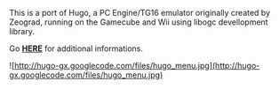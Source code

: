 This is a port of Hugo, a PC Engine/TG16 emulator originally created by Zeograd, running on the Gamecube and Wii using libogc devellopment library.

Go **[HERE](http://www.tehskeen.com/forums/showthread.php?t=3922)** for additional informations.

![http://hugo-gx.googlecode.com/files/hugo_menu.jpg](http://hugo-gx.googlecode.com/files/hugo_menu.jpg)

